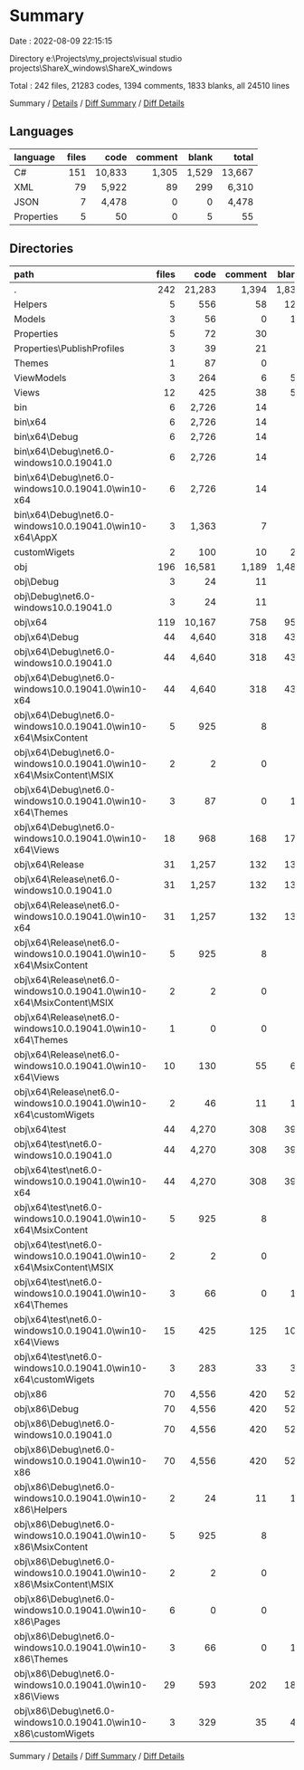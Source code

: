 # Summary

Date : 2022-08-09 22:15:15

Directory e:\\Projects\\my_projects\\visual studio projects\\ShareX_windows\\ShareX_windows

Total : 242 files,  21283 codes, 1394 comments, 1833 blanks, all 24510 lines

Summary / [Details](details.md) / [Diff Summary](diff.md) / [Diff Details](diff-details.md)

## Languages
| language | files | code | comment | blank | total |
| :--- | ---: | ---: | ---: | ---: | ---: |
| C# | 151 | 10,833 | 1,305 | 1,529 | 13,667 |
| XML | 79 | 5,922 | 89 | 299 | 6,310 |
| JSON | 7 | 4,478 | 0 | 0 | 4,478 |
| Properties | 5 | 50 | 0 | 5 | 55 |

## Directories
| path | files | code | comment | blank | total |
| :--- | ---: | ---: | ---: | ---: | ---: |
| . | 242 | 21,283 | 1,394 | 1,833 | 24,510 |
| Helpers | 5 | 556 | 58 | 127 | 741 |
| Models | 3 | 56 | 0 | 14 | 70 |
| Properties | 5 | 72 | 30 | 7 | 109 |
| Properties\\PublishProfiles | 3 | 39 | 21 | 0 | 60 |
| Themes | 1 | 87 | 0 | 9 | 96 |
| ViewModels | 3 | 264 | 6 | 52 | 322 |
| Views | 12 | 425 | 38 | 57 | 520 |
| bin | 6 | 2,726 | 14 | 0 | 2,740 |
| bin\\x64 | 6 | 2,726 | 14 | 0 | 2,740 |
| bin\\x64\\Debug | 6 | 2,726 | 14 | 0 | 2,740 |
| bin\\x64\\Debug\\net6.0-windows10.0.19041.0 | 6 | 2,726 | 14 | 0 | 2,740 |
| bin\\x64\\Debug\\net6.0-windows10.0.19041.0\\win10-x64 | 6 | 2,726 | 14 | 0 | 2,740 |
| bin\\x64\\Debug\\net6.0-windows10.0.19041.0\\win10-x64\\AppX | 3 | 1,363 | 7 | 0 | 1,370 |
| customWigets | 2 | 100 | 10 | 25 | 135 |
| obj | 196 | 16,581 | 1,189 | 1,480 | 19,250 |
| obj\\Debug | 3 | 24 | 11 | 7 | 42 |
| obj\\Debug\\net6.0-windows10.0.19041.0 | 3 | 24 | 11 | 7 | 42 |
| obj\\x64 | 119 | 10,167 | 758 | 951 | 11,876 |
| obj\\x64\\Debug | 44 | 4,640 | 318 | 430 | 5,388 |
| obj\\x64\\Debug\\net6.0-windows10.0.19041.0 | 44 | 4,640 | 318 | 430 | 5,388 |
| obj\\x64\\Debug\\net6.0-windows10.0.19041.0\\win10-x64 | 44 | 4,640 | 318 | 430 | 5,388 |
| obj\\x64\\Debug\\net6.0-windows10.0.19041.0\\win10-x64\\MsixContent | 5 | 925 | 8 | 0 | 933 |
| obj\\x64\\Debug\\net6.0-windows10.0.19041.0\\win10-x64\\MsixContent\\MSIX | 2 | 2 | 0 | 0 | 2 |
| obj\\x64\\Debug\\net6.0-windows10.0.19041.0\\win10-x64\\Themes | 3 | 87 | 0 | 14 | 101 |
| obj\\x64\\Debug\\net6.0-windows10.0.19041.0\\win10-x64\\Views | 18 | 968 | 168 | 174 | 1,310 |
| obj\\x64\\Release | 31 | 1,257 | 132 | 130 | 1,519 |
| obj\\x64\\Release\\net6.0-windows10.0.19041.0 | 31 | 1,257 | 132 | 130 | 1,519 |
| obj\\x64\\Release\\net6.0-windows10.0.19041.0\\win10-x64 | 31 | 1,257 | 132 | 130 | 1,519 |
| obj\\x64\\Release\\net6.0-windows10.0.19041.0\\win10-x64\\MsixContent | 5 | 925 | 8 | 0 | 933 |
| obj\\x64\\Release\\net6.0-windows10.0.19041.0\\win10-x64\\MsixContent\\MSIX | 2 | 2 | 0 | 0 | 2 |
| obj\\x64\\Release\\net6.0-windows10.0.19041.0\\win10-x64\\Themes | 1 | 0 | 0 | 2 | 2 |
| obj\\x64\\Release\\net6.0-windows10.0.19041.0\\win10-x64\\Views | 10 | 130 | 55 | 60 | 245 |
| obj\\x64\\Release\\net6.0-windows10.0.19041.0\\win10-x64\\customWigets | 2 | 46 | 11 | 13 | 70 |
| obj\\x64\\test | 44 | 4,270 | 308 | 391 | 4,969 |
| obj\\x64\\test\\net6.0-windows10.0.19041.0 | 44 | 4,270 | 308 | 391 | 4,969 |
| obj\\x64\\test\\net6.0-windows10.0.19041.0\\win10-x64 | 44 | 4,270 | 308 | 391 | 4,969 |
| obj\\x64\\test\\net6.0-windows10.0.19041.0\\win10-x64\\MsixContent | 5 | 925 | 8 | 0 | 933 |
| obj\\x64\\test\\net6.0-windows10.0.19041.0\\win10-x64\\MsixContent\\MSIX | 2 | 2 | 0 | 0 | 2 |
| obj\\x64\\test\\net6.0-windows10.0.19041.0\\win10-x64\\Themes | 3 | 66 | 0 | 12 | 78 |
| obj\\x64\\test\\net6.0-windows10.0.19041.0\\win10-x64\\Views | 15 | 425 | 125 | 105 | 655 |
| obj\\x64\\test\\net6.0-windows10.0.19041.0\\win10-x64\\customWigets | 3 | 283 | 33 | 36 | 352 |
| obj\\x86 | 70 | 4,556 | 420 | 522 | 5,498 |
| obj\\x86\\Debug | 70 | 4,556 | 420 | 522 | 5,498 |
| obj\\x86\\Debug\\net6.0-windows10.0.19041.0 | 70 | 4,556 | 420 | 522 | 5,498 |
| obj\\x86\\Debug\\net6.0-windows10.0.19041.0\\win10-x86 | 70 | 4,556 | 420 | 522 | 5,498 |
| obj\\x86\\Debug\\net6.0-windows10.0.19041.0\\win10-x86\\Helpers | 2 | 24 | 11 | 12 | 47 |
| obj\\x86\\Debug\\net6.0-windows10.0.19041.0\\win10-x86\\MsixContent | 5 | 925 | 8 | 0 | 933 |
| obj\\x86\\Debug\\net6.0-windows10.0.19041.0\\win10-x86\\MsixContent\\MSIX | 2 | 2 | 0 | 0 | 2 |
| obj\\x86\\Debug\\net6.0-windows10.0.19041.0\\win10-x86\\Pages | 6 | 0 | 0 | 6 | 6 |
| obj\\x86\\Debug\\net6.0-windows10.0.19041.0\\win10-x86\\Themes | 3 | 66 | 0 | 12 | 78 |
| obj\\x86\\Debug\\net6.0-windows10.0.19041.0\\win10-x86\\Views | 29 | 593 | 202 | 189 | 984 |
| obj\\x86\\Debug\\net6.0-windows10.0.19041.0\\win10-x86\\customWigets | 3 | 329 | 35 | 41 | 405 |

Summary / [Details](details.md) / [Diff Summary](diff.md) / [Diff Details](diff-details.md)